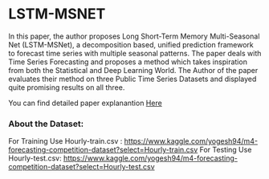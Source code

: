 # LSTM-MSNET


In this paper, the author proposes Long Short-Term Memory Multi-Seasonal Net (LSTM-MSNet), a decomposition based, unified prediction framework to forecast time series with multiple seasonal patterns.
The paper deals with Time Series Forecasting and proposes a method which takes inspiration from both the Statistical and Deep Learning World.  The Author of the paper evaluates their method on three Public Time Series Datasets and displayed quite promising results on all three.

You can find detailed paper explanantion [Here](https://ritul-patidar.medium.com/lstm-msnet-leveraging-forecasts-on-sets-of-related-time-series-with-multiple-seasonal-patterns-f9c920ac64d8)


### About the Dataset:

For Training Use Hourly-train.csv : https://www.kaggle.com/yogesh94/m4-forecasting-competition-dataset?select=Hourly-train.csv
For Testing Use Hourly-test.csv: https://www.kaggle.com/yogesh94/m4-forecasting-competition-dataset?select=Hourly-test.csv

